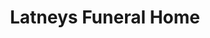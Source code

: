 ---
title: "Latneys Funeral Home"
url: /washington/latneys-funeral-home/
shop: funeral directors
---